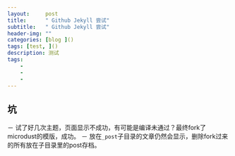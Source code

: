 ```yaml
---
layout:     post
title:      " Github Jekyll 尝试"
subtitle:   " Github Jekyll 尝试"
header-img: ""
categories: [blog ]()
tags: [test, ]()
description: 测试
tags:
	- 
	- 
	- 
---
```

## 坑
－ 试了好几次主题，页面显示不成功，有可能是编译未通过？最终fork了microdust的模版，成功。
－ 放在`_post`子目录的文章仍然会显示，删除fork过来的所有放在子目录里的post存档。

